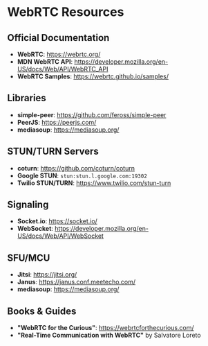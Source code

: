# WebRTC Resources

## Official Documentation
- **WebRTC**: https://webrtc.org/
- **MDN WebRTC API**: https://developer.mozilla.org/en-US/docs/Web/API/WebRTC_API
- **WebRTC Samples**: https://webrtc.github.io/samples/

## Libraries
- **simple-peer**: https://github.com/feross/simple-peer
- **PeerJS**: https://peerjs.com/
- **mediasoup**: https://mediasoup.org/

## STUN/TURN Servers
- **coturn**: https://github.com/coturn/coturn
- **Google STUN**: `stun:stun.l.google.com:19302`
- **Twilio STUN/TURN**: https://www.twilio.com/stun-turn

## Signaling
- **Socket.io**: https://socket.io/
- **WebSocket**: https://developer.mozilla.org/en-US/docs/Web/API/WebSocket

## SFU/MCU
- **Jitsi**: https://jitsi.org/
- **Janus**: https://janus.conf.meetecho.com/
- **mediasoup**: https://mediasoup.org/

## Books & Guides
- **"WebRTC for the Curious"**: https://webrtcforthecurious.com/
- **"Real-Time Communication with WebRTC"** by Salvatore Loreto
